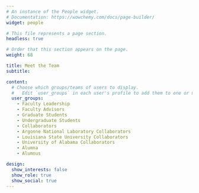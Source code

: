 ```yaml
---
# An instance of the People widget.
# Documentation: https://wowchemy.com/docs/page-builder/
widget: people

# This file represents a page section.
headless: true

# Order that this section appears on the page.
weight: 68

title: Meet the Team
subtitle:

content:
  # Choose which groups/teams of users to display.
  #   Edit `user_groups` in each user's profile to add them to one or more of these groups.
  user_groups:
    - Faculty Leadership
    - Faculty Advisors
    - Graduate Students
    - Undergraduate Students
    - Collaborators
    - Argonne National Laboratory Collaborators
    - Louisiana State University Collaborators
    - University of Alabama Collaborators
    - Alumna
    - Alumnus

design:
  show_interests: false
  show_role: true
  show_social: true
---
```

